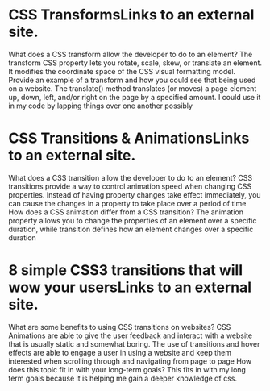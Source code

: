 # CSS TransformsLinks to an external site.

What does a CSS transform allow the developer to do to an element? The transform CSS property lets you rotate, scale, skew, or translate an element. It modifies the coordinate space of the CSS visual formatting model.
Provide an example of a transform and how you could see that being used on a website. The translate() method translates (or moves) a page element up, down, left, and/or right on the page by a specified amount. I could use it in my code by lapping things over one another possibly

# CSS Transitions & AnimationsLinks to an external site.

What does a CSS transition allow the developer to do to an element? CSS transitions provide a way to control animation speed when changing CSS properties. Instead of having property changes take effect immediately, you can cause the changes in a property to take place over a period of time
How does a CSS animation differ from a CSS transition? The animation property allows you to change the properties of an element over a specific duration, while transition defines how an element changes over a specific duration

# 8 simple CSS3 transitions that will wow your usersLinks to an external site.

What are some benefits to using CSS transitions on websites? CSS Animations are able to give the user feedback and interact with a website that is usually static and somewhat boring. The use of transitions and hover effects are able to engage a user in using a website and keep them interested when scrolling through and navigating from page to page
How does this topic fit in with your long-term goals? This fits in with my long term goals because it is helping me gain a deeper knowledge of css.